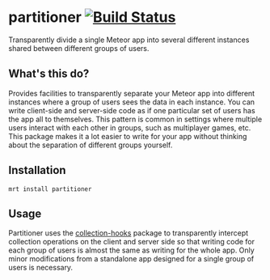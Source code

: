 partitioner [![Build Status](https://travis-ci.org/mizzao/meteor-partitioner.svg?branch=master)](https://travis-ci.org/mizzao/meteor-partitioner)
===========

Transparently divide a single Meteor app into several different instances shared between different groups of users.

## What's this do?

Provides facilities to transparently separate your Meteor app into different instances where a group of users sees the data in each instance. You can write client-side and server-side code as if one particular set of users has the app all to themselves. This pattern is common in settings where multiple users interact with each other in groups, such as multiplayer games, etc. This package makes it a lot easier to write for your app without thinking about the separation of different groups yourself.

## Installation

```
mrt install partitioner
```

## Usage

Partitioner uses the [collection-hooks](https://github.com/matb33/meteor-collection-hooks) package to transparently intercept collection operations on the client and server side so that writing code for each group of users is almost the same as writing for the whole app. Only minor modifications from a standalone app designed for a single group of users is necessary.
